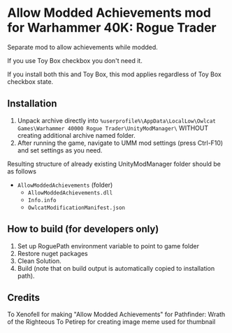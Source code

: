 # Allow Modded Achievements mod for Warhammer 40K: Rogue Trader

Separate mod to allow achievements while modded.

If you use Toy Box checkbox you don't need it.    

If you install both this and Toy Box, this mod applies regardless of Toy Box checkbox state.

## Installation
1. Unpack archive directly into `%userprofile%\AppData\LocalLow\Owlcat Games\Warhammer 40000 Rogue Trader\UnityModManager\` WITHOUT creating additional archive named folder.
2. After running the game, navigate to UMM mod settings (press Ctrl-F10) and set settings as you need.

Resulting structure of already existing UnityModManager folder should be as follows
- `AllowModdedAchievements` (folder)
	- `AllowModdedAchievements.dll`
	- `Info.info`
	- `OwlcatModificationManifest.json`

## How to build (for developers only)
1. Set up RoguePath environment variable to point to game folder
2. Restore nuget packages
3. Clean Solution.
4. Build (note that on build output is automatically copied to installation path).


## Credits
To Xenofell for making "Allow Modded Achievements" for Pathfinder: Wrath of the Righteous
To Petirep for creating image meme used for thumbnail

